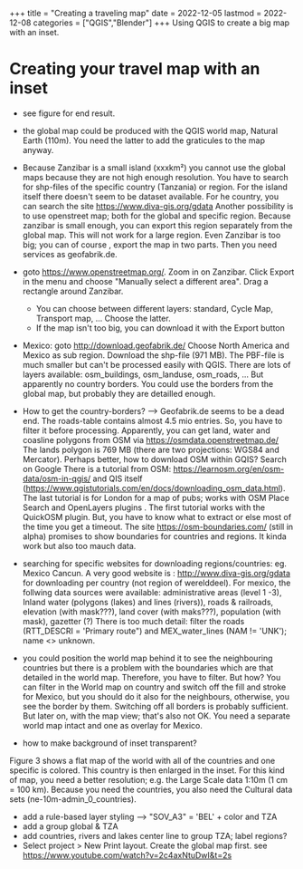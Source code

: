 +++
title = "Creating a traveling map"
date = 2022-12-05
lastmod = 2022-12-08
categories = ["QGIS","Blender"]
+++
Using QGIS to create a big map with an inset.

# Creating  your travel map with an inset

- see figure for end result.
- the global map could be produced with the QGIS world map, Natural Earth (110m). You need the latter to add the graticules to the map anyway.
- Because Zanzibar is a small island (xxxkm²) you cannot use the global maps because they are not high enough resolution. You have to search for shp-files of the specific country (Tanzania) or region. For the island itself there doesn't seem to be dataset available. For he country, you can search the site https://www.diva-gis.org/gdata
Another possibility is to use openstreet map; both for the global and specific region. Because zanzibar is small enough, you can export this region separately from the global map. This will not work for a large region. Even Zanzibar is too big; you can of course , export the map in two parts. Then you need services as geofabrik.de. 
- goto https://www.openstreetmap.org/. Zoom in on Zanzibar. Click Export in the menu and choose "Manually select a different area". Drag a rectangle around Zanzibar.
   - You can choose between different layers: standard, Cycle Map, Transport map, ... Choose the latter.
   - If the map isn't too big, you can download it with the Export button
- Mexico: goto http://download.geofabrik.de/ Choose North America and Mexico as sub region. Download the shp-file (971 MB). The PBF-file is much smaller but can't be processed easily with QGIS. There are lots of layers available: osm_buildings, osm_landuse, osm_roads, ... But apparently no country borders. You could use the borders from the global map, but probably they are detailled enough. 
- How to get the country-borders? --> Geofabrik.de seems to be a dead end. The roads-table contains almost 4.5 mio entries. So, you have to filter it before processing.
Apparently, you can get land, water and coasline polygons from OSM via https://osmdata.openstreetmap.de/ The lands polygon is 769 MB (there are two projections: WGS84 and Mercator).
Perhaps better, how to download OSM within GQIS? Search on Google There is a tutorial from OSM: https://learnosm.org/en/osm-data/osm-in-qgis/ and QIS itself (https://www.qgistutorials.com/en/docs/downloading_osm_data.html). The last tutorial is for London for a map of pubs; works with OSM Place Search and OpenLayers plugins . The first tutorial works with the QuickOSM plugin. But, you have to know what to extract or else most of the time you get a timeout. The site https://osm-boundaries.com/ (still in alpha) promises to show boundaries for countries and regions. It kinda work but also too mauch data.

- searching for specific websites for downloading regions/countries: eg. Mexico Cancun. A very good website is : http://www.diva-gis.org/gdata for downloading per country (not region of werelddeel). For mexico, the follwing data sources were available: administrative areas (level 1 -3), Inland water (polygons (lakes) and lines (rivers)), roads & railroads, elevation (with mask???), land cover (with maks???), population (with mask), gazetter (?)
There is too much detail: filter the roads (RTT_DESCRI = 'Primary route") and MEX_water_lines (NAM != 'UNK'); name <> unknown.
- you could position the world map behind it to see the neighbouring countries but there is a problem with the boundaries which are that detailed in the world map. Therefore, you have to filter. But how? You can filter in the World map on country and switch off the fill and stroke for Mexico, but you should do it also for the neighbours, otherwise, you see the border by them. Switching off all borders is probably sufficient. But later on, with the map view; that's also not OK. You need a separate world map intact and one as overlay for Mexico.
- how to make background of inset transparent?












Figure 3 shows a flat map of the world with all of the countries and one specific is colored. This country is then enlarged in the inset. For this kind of map, you need a better resolution; e.g. the Large Scale data 1:10m (1 cm = 100 km). Because you need the countries, you also need the Cultural data sets (ne-10m-admin_0_countries). 

- add a rule-based layer styling --> "SOV_A3" = 'BEL' + color and TZA
- add a group global & TZA
- add countries, rivers and lakes center line to group TZA; label regions?
- Select project > New Print layout. Create the global map first. see https://www.youtube.com/watch?v=2c4axNtuDwI&t=2s


